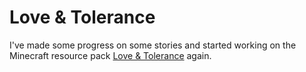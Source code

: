 # Love &amp; Tolerance

I've made some progress on some stories and started working on the Minecraft resource pack [Love & Tolerance](https://love-tolerance.com/) again.
